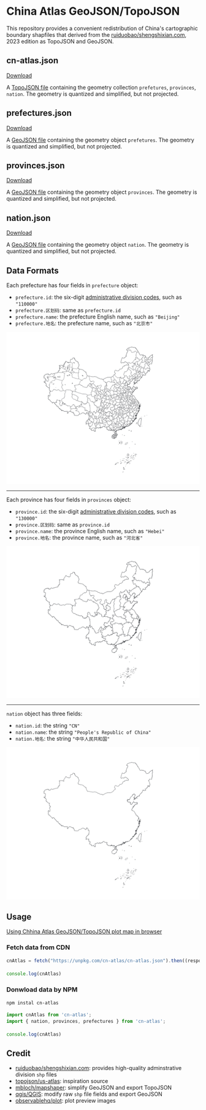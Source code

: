 # China Atlas GeoJSON/TopoJSON

This repository provides a convenient redistribution of China's cartographic boundary shapfiles that derived from the [ruiduobao/shengshixian.com](https://github.com/ruiduobao/shengshixian.com), 2023 edition as TopoJSON and GeoJSON.

## cn-atlas.json

[Download](https://unpkg.com/cn-atlas/cn-atlas.json)

A [TopoJSON file](https://github.com/topojson/topojson-specification/blob/master/README.md#21-topology-objects) containing the geometry collection `prefetures`, `provinces`, `nation`. The geometry is quantized and simplified, but not projected. 

## prefectures.json

[Download](https://unpkg.com/cn-atlas/prefectures.json)

A [GeoJSON file](https://geojson.org) containing the geometry object `prefetures`. The geometry is quantized and simplified, but not projected.

## provinces.json

[Download](https://unpkg.com/cn-atlas/provinces.json)

A [GeoJSON file](https://geojson.org) containing the geometry object `provinces`. The geometry is quantized and simplified, but not projected.

## nation.json

[Download](https://unpkg.com/cn-atlas/nation.json)

A [GeoJSON file](https://geojson.org) containing the geometry object `nation`. The geometry is quantized and simplified, but not projected.


## Data Formats

Each prefecture has four fields in `prefecture` object:
- `prefecture.id`: the six-digit [administrative division codes](https://en.wikipedia.org/wiki/Administrative_division_codes_of_the_People%27s_Republic_of_China), such as `"110000"`
- `prefecture.区划码`: same as `prefecture.id`
- `prefecture.name`: the prefecture English name, such as `"Beijing"`
- `prefecture.地名`: the prefecture name, such as `"北京市"`

![prefecture overview](./img/prefectures.png)

---

Each province has four fields in `provinces` object:
- `province.id`: the six-digit [administrative division codes](https://en.wikipedia.org/wiki/Administrative_division_codes_of_the_People%27s_Republic_of_China), such as `"130000"`
- `province.区划码`: same as `province.id`
- `province.name`: the province English name, such as `"Hebei"`
- `province.地名`: the province name, such as `"河北省"`

![province overview](./img/provinces.png)

---

`nation` object has three fields:
- `nation.id`: the string `"CN"`
- `nation.name`: the string `"People's Republic of China"`
- `nation.地名`: the string `"中华人民共和国"`

![nation overview](./img/nation.png)

## Usage

[Using Chhina Atlas GeoJSON/TopoJSON plot map in browser](https://observablehq.com/d/4f3ceefc6222475f)

### Fetch data from CDN

```js
cnAtlas = fetch("https://unpkg.com/cn-atlas/cn-atlas.json").then((response) => response.json())

console.log(cnAtlas)
```

### Donwload data by NPM

```sh
npm instal cn-atlas
```

```js
import cnAtlas from 'cn-atlas';
import { nation, provinces, prefectures } from 'cn-atlas';

console.log(cnAtlas)
```

## Credit

- [ruiduobao/shengshixian.com](https://github.com/ruiduobao/shengshixian.com): provides high-quality adminstrative division `shp` files
- [topojson/us-atlas](https://github.com/topojson/us-atlas): inspiration source
- [mbloch/mapshaper](https://github.com/mbloch/mapshaper): simplify GeoJSON and export TopoJSON
- [qgis/QGIS](https://github.com/qgis/QGIS): modify raw `shp` file fields and export GeoJSON
- [observablehq/plot](https://github.com/observablehq/plot): plot preview images
